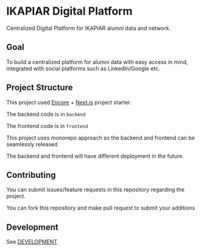 # IKAPIAR Digital Platform

Centralized Digital Platform for IKAPIAR alumni data and network.

## Goal

To build a centralized platform for alumni data with easy access in mind, integrated with social platforms such as LinkedIn/Google etc.

## Project Structure

This project used [Encore](https://encore.dev/) + [Next.js](https://nextjs.org/) project starter.

The backend code is in `backend`

The frontend code is in `frontend`

This project uses monorepo approach so the backend and frontend can be seamlessly released

The backend and frontend will have different deployment in the future.

## Contributing

You can submit issues/feature requests in this repository regarding the project.

You can fork this repository and make pull request to submit your additions


## Development

See [DEVELOPMENT](./DEVELOPMENT.md)
